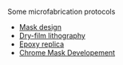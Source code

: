 Some microfabrication protocols

- [Mask design](https://github.com/FattaccioliLab/Protocols/tree/master/Microfabrication/Photomask%20Design%20and%20Conversion)
- [Dry-film lithography](https://github.com/FattaccioliLab/Protocols/blob/master/Microfabrication/Dry%20Film%20Lithography/PDMS_EpoxyReplica.md)
- [Epoxy replica](https://github.com/FattaccioliLab/Protocols/blob/master/Microfabrication/Epoxy%20Replica%20of%PDMS/PDMS_EpoxyReplica.md)
- [Chrome Mask Developement](https://github.com/FattaccioliLab/Protocols/blob/master/Microfabrication/Chrome%20Mask%20Development/ChromeMaskDevelopment.md)

